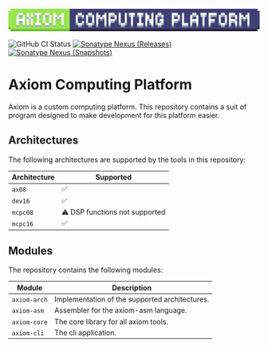 ![Axiom Computing Platform](docs/img/axiom_platform.png)

![GitHub CI Status](https://img.shields.io/github/actions/workflow/status/voxelpi/axiom/ci.yml?branch=main&label=CI&style=for-the-badge)
[![Sonatype Nexus (Releases)](https://img.shields.io/nexus/r/net.voxelpi.axiom/axiom-core?server=https%3A%2F%2Frepo.voxelpi.net&nexusVersion=3&style=for-the-badge&label=stable&color=blue)](https://repo.voxelpi.net/#browse/search=keyword%3Daxiom)
[![Sonatype Nexus (Snapshots)](https://img.shields.io/nexus/s/net.voxelpi.axiom/axiom-core?server=https%3A%2F%2Frepo.voxelpi.net&nexusVersion=3&style=for-the-badge&label=dev)](https://repo.voxelpi.net/#browse/search=keyword%3Daxiom)

# Axiom Computing Platform

Axiom is a custom computing platform. 
This repository contains a suit of program designed to make development for this platform easier.

## Architectures

The following architectures are supported by the tools in this repository:

| Architecture | Supported                      |
|--------------|--------------------------------|
| `ax08`       | ✅                              |
| `dev16`      | ✅                              |
| `mcpc08`     | ⚠️ DSP functions not supported |
| `mcpc16`     | ✅                              |

## Modules

The repository contains the following modules:

| Module       | Description                                    |
|--------------|------------------------------------------------|
| `axiom-arch` | Implementation of the supported architectures. |
| `axiom-asm`  | Assembler for the axiom-asm language.          |
| `axiom-core` | The core library for all axiom tools.          |
| `axiom-cli`  | The cli application.                           |
